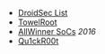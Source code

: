 
- [DroidSec List](http://www.droidsec.org/wiki/#exploits)
- [TowelRoot](https://towelroot.com/)
- [AllWinner SoCs](http://www.theregister.co.uk/2016/05/09/allwinners_allloser_custom_kernel_has_a_nasty_root_backdoor/) _2016_
- [Qu1ckR00t](https://hernan.de/blog/2019/10/15/tailoring-cve-2019-2215-to-achieve-root/)
